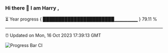 ### Hi there 👋 I am Harry , 

⏳ Year progress { ███████████████████████▁▁▁▁▁▁▁ } 79.11 %

---

⏰ Updated on Mon, 16 Oct 2023 17:39:13 GMT

![Progress Bar CI](https://github.com/duykhang68/duykhang68/workflows/Progress%20Bar%20CI/badge.svg)
